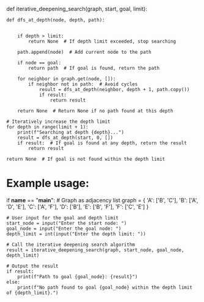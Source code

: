 def iterative_deepening_search(graph, start, goal, limit):


    def dfs_at_depth(node, depth, path):
        
        
        if depth > limit:
            return None  # If depth limit exceeded, stop searching
        
        path.append(node)  # Add current node to the path
        
        if node == goal:
            return path  # If goal is found, return the path
        
        for neighbor in graph.get(node, []):
            if neighbor not in path:  # Avoid cycles
                result = dfs_at_depth(neighbor, depth + 1, path.copy())
                if result:
                    return result
        
        return None  # Return None if no path found at this depth

    # Iteratively increase the depth limit
    for depth in range(limit + 1):
        print(f"Searching at depth {depth}...")
        result = dfs_at_depth(start, 0, [])
        if result:  # If goal is found at any depth, return the result
            return result

    return None  # If goal is not found within the depth limit


# Example usage:
if __name__ == "__main__":
    # Graph as adjacency list
    graph = {
        'A': ['B', 'C'],
        'B': ['A', 'D', 'E'],
        'C': ['A', 'F'],
        'D': ['B'],
        'E': ['B', 'F'],
        'F': ['C', 'E']
    }

    # User input for the goal and depth limit
    start_node = input("Enter the start node: ")
    goal_node = input("Enter the goal node: ")
    depth_limit = int(input("Enter the depth limit: "))

    # Call the iterative deepening search algorithm
    result = iterative_deepening_search(graph, start_node, goal_node, depth_limit)

    # Output the result
    if result:
        print(f"Path to goal {goal_node}: {result}")
    else:
        print(f"No path found to goal {goal_node} within the depth limit of {depth_limit}.")
